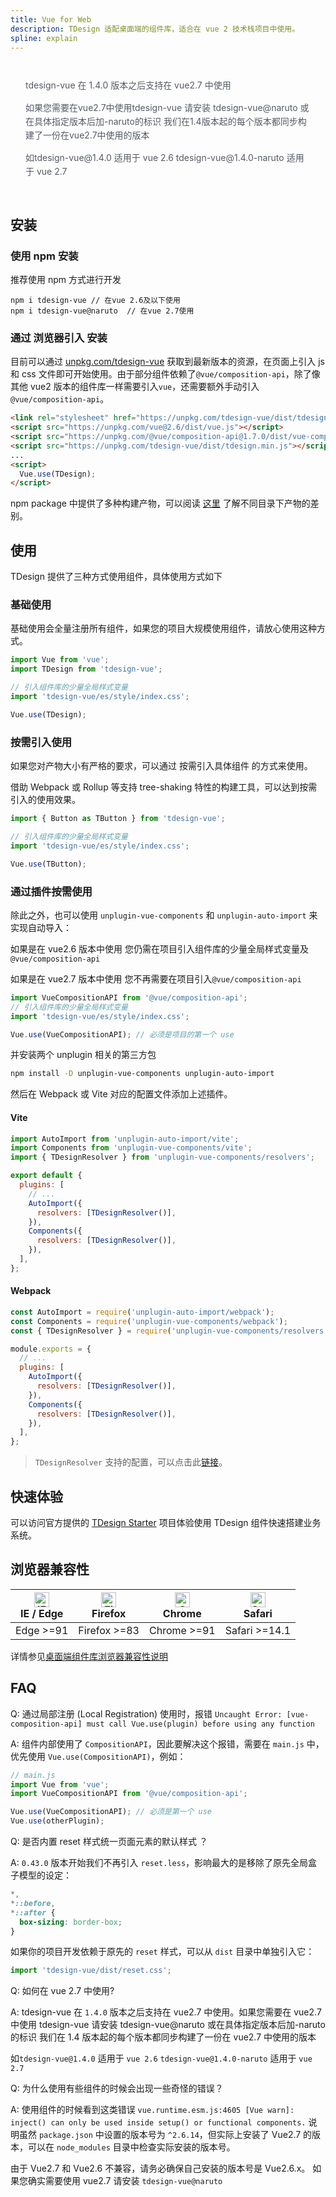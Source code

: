```yaml
---
title: Vue for Web
description: TDesign 适配桌面端的组件库，适合在 vue 2 技术栈项目中使用。
spline: explain
---
```


<div style="background: var(--td-warning-color-2); padding: 14px 24px; border-radius: 3px; color: #555a65; line-height: 22px">
  <p>tdesign-vue 在 1.4.0 版本之后支持在 vue2.7 中使用</p>
  <p>如果您需要在vue2.7中使用tdesign-vue 请安装 tdesign-vue@naruto 或在具体指定版本后加-naruto的标识 我们在1.4版本起的每个版本都同步构建了一份在vue2.7中使用的版本 
  <p>如tdesign-vue@1.4.0 适用于 vue 2.6 tdesign-vue@1.4.0-naruto 适用于 vue 2.7</p>
</div>

## 安装

### 使用 npm 安装

推荐使用 npm 方式进行开发

```shell
npm i tdesign-vue // 在vue 2.6及以下使用
npm i tdesign-vue@naruto  // 在vue 2.7使用
```

### 通过 浏览器引入 安装

目前可以通过 [unpkg.com/tdesign-vue](https://unpkg.com/tdesign-vue) 获取到最新版本的资源，在页面上引入 js 和 css 文件即可开始使用。由于部分组件依赖了`@vue/composition-api`，除了像其他 vue2 版本的组件库一样需要引入`vue`，还需要额外手动引入`@vue/composition-api`。

```html
<link rel="stylesheet" href="https://unpkg.com/tdesign-vue/dist/tdesign.min.css" />
<script src="https://unpkg.com/vue@2.6/dist/vue.js"></script>
<script src="https://unpkg.com/@vue/composition-api@1.7.0/dist/vue-composition-api.prod.js"></script>
<script src="https://unpkg.com/tdesign-vue/dist/tdesign.min.js"></script>
...
<script>
  Vue.use(TDesign);
</script>
```

npm package 中提供了多种构建产物，可以阅读 [这里](https://github.com/Tencent/tdesign/blob/main/docs/develop-install.md) 了解不同目录下产物的差别。

## 使用

TDesign 提供了三种方式使用组件，具体使用方式如下

### 基础使用

基础使用会全量注册所有组件，如果您的项目大规模使用组件，请放心使用这种方式。

```js
import Vue from 'vue';
import TDesign from 'tdesign-vue';

// 引入组件库的少量全局样式变量
import 'tdesign-vue/es/style/index.css';

Vue.use(TDesign);
```

### 按需引入使用

如果您对产物大小有严格的要求，可以通过 按需引入具体组件 的方式来使用。

借助 Webpack 或 Rollup 等支持 tree-shaking 特性的构建工具，可以达到按需引入的使用效果。

```js
import { Button as TButton } from 'tdesign-vue';

// 引入组件库的少量全局样式变量
import 'tdesign-vue/es/style/index.css';

Vue.use(TButton);
```

### 通过插件按需使用

除此之外，也可以使用 `unplugin-vue-components` 和 `unplugin-auto-import` 来实现自动导入：

如果是在 vue2.6 版本中使用 您仍需在项目引入组件库的少量全局样式变量及`@vue/composition-api`

如果是在 vue2.7 版本中使用 您不再需要在项目引入`@vue/composition-api`

```js
import VueCompositionAPI from '@vue/composition-api';
// 引入组件库的少量全局样式变量
import 'tdesign-vue/es/style/index.css';

Vue.use(VueCompositionAPI); // 必须是项目的第一个 use
```

并安装两个 unplugin 相关的第三方包

```bash
npm install -D unplugin-vue-components unplugin-auto-import
```

然后在 Webpack 或 Vite 对应的配置文件添加上述插件。

#### Vite

```js
import AutoImport from 'unplugin-auto-import/vite';
import Components from 'unplugin-vue-components/vite';
import { TDesignResolver } from 'unplugin-vue-components/resolvers';

export default {
  plugins: [
    // ...
    AutoImport({
      resolvers: [TDesignResolver()],
    }),
    Components({
      resolvers: [TDesignResolver()],
    }),
  ],
};
```

#### Webpack

```js
const AutoImport = require('unplugin-auto-import/webpack');
const Components = require('unplugin-vue-components/webpack');
const { TDesignResolver } = require('unplugin-vue-components/resolvers');

module.exports = {
  // ...
  plugins: [
    AutoImport({
      resolvers: [TDesignResolver()],
    }),
    Components({
      resolvers: [TDesignResolver()],
    }),
  ],
};
```

> `TDesignResolver` 支持的配置，可以点击此[链接](https://github.com/antfu/unplugin-vue-components/blob/main/src/core/resolvers/tdesign.ts#L4)。

## 快速体验

可以访问官方提供的 [TDesign Starter](https://tdesign.tencent.com/starter/vue/) 项目体验使用 TDesign 组件快速搭建业务系统。

## 浏览器兼容性

| [<img src="https://raw.githubusercontent.com/alrra/browser-logos/master/src/edge/edge_48x48.png" alt="IE / Edge" width="24px" height="24px" />](http://godban.github.io/browsers-support-badges/)<br/> IE / Edge | [<img src="https://raw.githubusercontent.com/alrra/browser-logos/master/src/firefox/firefox_48x48.png" alt="Firefox" width="24px" height="24px" />](http://godban.github.io/browsers-support-badges/)<br/>Firefox | [<img src="https://raw.githubusercontent.com/alrra/browser-logos/master/src/chrome/chrome_48x48.png" alt="Chrome" width="24px" height="24px" />](http://godban.github.io/browsers-support-badges/)<br/>Chrome | [<img src="https://raw.githubusercontent.com/alrra/browser-logos/master/src/safari/safari_48x48.png" alt="Safari" width="24px" height="24px" />](http://godban.github.io/browsers-support-badges/)<br/>Safari |
| ---------------------------------------------------------------------------------------------------------------------------------------------------------------------------------------------------------------- | ----------------------------------------------------------------------------------------------------------------------------------------------------------------------------------------------------------------- | ------------------------------------------------------------------------------------------------------------------------------------------------------------------------------------------------------------- | ------------------------------------------------------------------------------------------------------------------------------------------------------------------------------------------------------------- |
| Edge >=91                                                                                                                                                                                                        | Firefox >=83                                                                                                                                                                                                      | Chrome >=91                                                                                                                                                                                                   | Safari >=14.1                                                                                                                                                                                                 |

详情参见[桌面端组件库浏览器兼容性说明](https://github.com/Tencent/tdesign/wiki/Browser-Compatibility)

## FAQ

Q: 通过局部注册 (Local Registration) 使用时，报错 `Uncaught Error: [vue-composition-api] must call Vue.use(plugin) before using any function`

A: 组件内部使用了 `CompositionAPI`，因此要解决这个报错，需要在 `main.js` 中，优先使用 `Vue.use(CompositionAPI)`，例如：

```js
// main.js
import Vue from 'vue';
import VueCompositionAPI from '@vue/composition-api';

Vue.use(VueCompositionAPI); // 必须是第一个 use
Vue.use(otherPlugin);
```

Q: 是否内置 reset 样式统一页面元素的默认样式 ？

A: `0.43.0` 版本开始我们不再引入 `reset.less`，影响最大的是移除了原先全局盒子模型的设定：

```css
*,
*::before,
*::after {
  box-sizing: border-box;
}
```

如果你的项目开发依赖于原先的 `reset` 样式，可以从 `dist` 目录中单独引入它：

```js
import 'tdesign-vue/dist/reset.css';
```

Q: 如何在 vue 2.7 中使用?

A: tdesign-vue 在 `1.4.0` 版本之后支持在 vue2.7 中使用。如果您需要在 vue2.7 中使用 tdesign-vue 请安装 tdesign-vue@naruto 或在具体指定版本后加-naruto 的标识 我们在 1.4 版本起的每个版本都同步构建了一份在 vue2.7 中使用的版本

如`tdesign-vue@1.4.0` 适用于 `vue 2.6` `tdesign-vue@1.4.0-naruto` 适用于 `vue 2.7`

Q: 为什么使用有些组件的时候会出现一些奇怪的错误？

A: 使用组件的时候看到这类错误 `vue.runtime.esm.js:4605 [Vue warn]: inject() can only be used inside setup() or functional components.` 说明虽然 `package.json` 中设置的版本号为 `^2.6.14`，但实际上安装了 Vue2.7 的版本，可以在 `node_modules` 目录中检查实际安装的版本号。

由于 Vue2.7 和 Vue2.6 不兼容，请务必确保自己安装的版本号是 Vue2.6.x。
如果您确实需要使用 vue2.7 请安装 `tdesign-vue@naruto`
